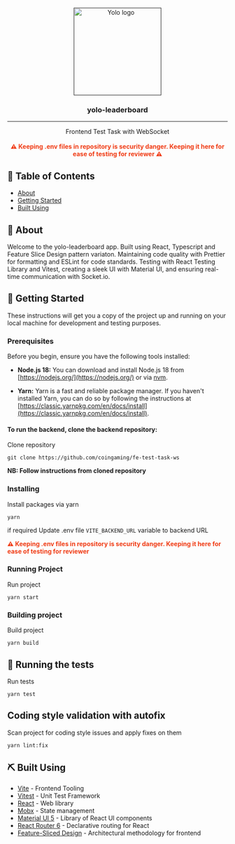 <p align="center">
  <a href="" rel="noopener">
 <img width=200px height=200px src="https://yolo.com/wp-content/themes/CoinGaming/img/coingaming.svg" alt="Yolo logo"></a>
</p>

<h3 align="center">yolo-leaderboard</h3>

---

<p align="center"> Frontend Test Task with WebSocket
    <br>
    <br>
    <strong style="color:#f03c15;">⚠️ Keeping .env files in repository is security danger. Keeping it here for ease of testing for reviewer ⚠️</strong>
</p>

## 📝 Table of Contents

- [About](#about)
- [Getting Started](#getting_started)
- [Built Using](#built_using)

## 🧐 About <a name = "about"></a>

Welcome to the yolo-leaderboard app. Built using React, Typescript and Feature Slice Design pattern variaton. Maintaining code quality with Prettier for formatting and ESLint for code standards. Testing with React Testing Library and Vitest, creating a sleek UI with Material UI, and ensuring real-time communication with Socket.io.
## 🏁 Getting Started <a name = "getting_started"></a>

These instructions will get you a copy of the project up and running on your local machine for development and testing purposes. 

### Prerequisites

Before you begin, ensure you have the following tools installed:

- **Node.js 18:** You can download and install Node.js 18 from [https://nodejs.org/](https://nodejs.org/) or via [nvm](https://github.com/nvm-sh/nvm).

- **Yarn:** Yarn is a fast and reliable package manager. If you haven't installed Yarn, you can do so by following the instructions at [https://classic.yarnpkg.com/en/docs/install](https://classic.yarnpkg.com/en/docs/install).

#### To run the backend, clone the backend repository:
Clone repository
```
git clone https://github.com/coingaming/fe-test-task-ws
```
**NB: Follow instructions from cloned repository**  

### Installing


Install packages via yarn

```
yarn
```
if required Update .env file `VITE_BACKEND_URL` variable to backend URL

<strong style="color:#f03c15;">⚠️ Keeping .env files in repository is security danger. Keeping it here for ease of testing for reviewer</strong>

### Running Project
Run project
```
yarn start
```

### Building project

Build project
```
yarn build
```

## 🔧 Running the tests <a name = "tests"></a>

Run tests 
```
yarn test
```

## Coding style validation with autofix

Scan project for coding style issues and apply fixes on them

```
yarn lint:fix
```

## ⛏️ Built Using <a name = "built_using"></a>

- [Vite](https://vitejs.dev) - Frontend Tooling
- [Vitest](https://vitest.dev/) - Unit Test Framework
- [React](https://react.dev) - Web library
- [Mobx](https://mobx.js.org/react-integration.html) - State management
- [Material UI 5](https://mui.com/material-ui/getting-started/) - Library of React UI components
- [React Router 6](https://reactrouter.com/en/6.16.0) - Declarative routing for React
- [Feature-Sliced Design](https://feature-sliced.design) - Architectural methodology for frontend 

